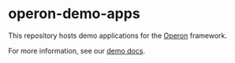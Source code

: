 # operon-demo-apps
This repository hosts demo applications for the [Operon](https://github.com/dbos-inc/operon) framework.

For more information, see our [demo docs](https://docs.dbos.dev/tutorials/demo-apps).
